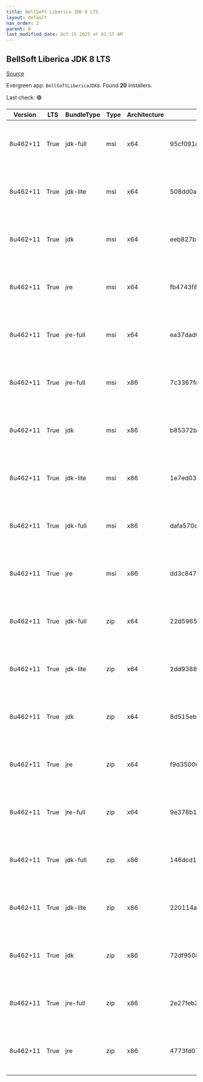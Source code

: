 ```yaml
---
title: BellSoft Liberica JDK 8 LTS
layout: default
nav_order: 2
parent: B
last_modified_date: Oct 15 2025 at 01:57 AM
---
```


## BellSoft Liberica JDK 8 LTS

[Source](https://bell-sw.com/libericajdk/)

Evergreen app: `BellSoftLibericaJDK8`. Found **20** installers.

Last check: 🟢

| Version  | LTS  | BundleType | Type | Architecture | Sha1                                     | Size      | URI                                                                                                                                                                                                                      |
| -------- | ---- | ---------- | ---- | ------------ | ---------------------------------------- | --------- | ------------------------------------------------------------------------------------------------------------------------------------------------------------------------------------------------------------------------ |
| 8u462+11 | True | jdk-full   | msi  | x64          | 95cf091db1cba755fc53271da2d5016890b6aace | 146481152 | [https://github.com/bell-sw/Liberica/releases/download/8u462+11/bellsoft-jdk8u462+11-windows-amd64-full.msi](https://github.com/bell-sw/Liberica/releases/download/8u462+11/bellsoft-jdk8u462+11-windows-amd64-full.msi) |
| 8u462+11 | True | jdk-lite   | msi  | x64          | 508dd0a58f86eec8a16c4c933bcb781432008cd7 | 53297152  | [https://github.com/bell-sw/Liberica/releases/download/8u462+11/bellsoft-jdk8u462+11-windows-amd64-lite.msi](https://github.com/bell-sw/Liberica/releases/download/8u462+11/bellsoft-jdk8u462+11-windows-amd64-lite.msi) |
| 8u462+11 | True | jdk        | msi  | x64          | eeb827b25e04cfd75e61df1f8d4c7d5538baa53f | 104271872 | [https://github.com/bell-sw/Liberica/releases/download/8u462+11/bellsoft-jdk8u462+11-windows-amd64.msi](https://github.com/bell-sw/Liberica/releases/download/8u462+11/bellsoft-jdk8u462+11-windows-amd64.msi)           |
| 8u462+11 | True | jre        | msi  | x64          | fb4743f825863b536d613af970abadbada61fcb4 | 40849408  | [https://github.com/bell-sw/Liberica/releases/download/8u462+11/bellsoft-jre8u462+11-windows-amd64.msi](https://github.com/bell-sw/Liberica/releases/download/8u462+11/bellsoft-jre8u462+11-windows-amd64.msi)           |
| 8u462+11 | True | jre-full   | msi  | x64          | ea37dad092dbc164f054d623133c34a0eb434f8c | 81424384  | [https://github.com/bell-sw/Liberica/releases/download/8u462+11/bellsoft-jre8u462+11-windows-amd64-full.msi](https://github.com/bell-sw/Liberica/releases/download/8u462+11/bellsoft-jre8u462+11-windows-amd64-full.msi) |
| 8u462+11 | True | jre-full   | msi  | x86          | 7c3367fc105008c460137a9be64c8af20fdeb803 | 77946880  | [https://github.com/bell-sw/Liberica/releases/download/8u462+11/bellsoft-jre8u462+11-windows-i586-full.msi](https://github.com/bell-sw/Liberica/releases/download/8u462+11/bellsoft-jre8u462+11-windows-i586-full.msi)   |
| 8u462+11 | True | jdk        | msi  | x86          | b85372be5a2d90375334345624451c1e292b04fc | 105111552 | [https://github.com/bell-sw/Liberica/releases/download/8u462+11/bellsoft-jdk8u462+11-windows-i586.msi](https://github.com/bell-sw/Liberica/releases/download/8u462+11/bellsoft-jdk8u462+11-windows-i586.msi)             |
| 8u462+11 | True | jdk-lite   | msi  | x86          | 1e7ed031abe251ca5e25f16f84e619bdf2f0e2a0 | 52379648  | [https://github.com/bell-sw/Liberica/releases/download/8u462+11/bellsoft-jdk8u462+11-windows-i586-lite.msi](https://github.com/bell-sw/Liberica/releases/download/8u462+11/bellsoft-jdk8u462+11-windows-i586-lite.msi)   |
| 8u462+11 | True | jdk-full   | msi  | x86          | dafa570d78330b803fed207ee07481ab9d7e8faa | 145412096 | [https://github.com/bell-sw/Liberica/releases/download/8u462+11/bellsoft-jdk8u462+11-windows-i586-full.msi](https://github.com/bell-sw/Liberica/releases/download/8u462+11/bellsoft-jdk8u462+11-windows-i586-full.msi)   |
| 8u462+11 | True | jre        | msi  | x86          | dd3c847a9b5ae402e060565faf1ade047b208dcb | 39161856  | [https://github.com/bell-sw/Liberica/releases/download/8u462+11/bellsoft-jre8u462+11-windows-i586.msi](https://github.com/bell-sw/Liberica/releases/download/8u462+11/bellsoft-jre8u462+11-windows-i586.msi)             |
| 8u462+11 | True | jdk-full   | zip  | x64          | 22d59653d6c00842323c63471d13bd6f5594f283 | 150922879 | [https://github.com/bell-sw/Liberica/releases/download/8u462+11/bellsoft-jdk8u462+11-windows-amd64-full.zip](https://github.com/bell-sw/Liberica/releases/download/8u462+11/bellsoft-jdk8u462+11-windows-amd64-full.zip) |
| 8u462+11 | True | jdk-lite   | zip  | x64          | 2dd9388de798e595bc5d6969831151486fde66a6 | 53756244  | [https://github.com/bell-sw/Liberica/releases/download/8u462+11/bellsoft-jdk8u462+11-windows-amd64-lite.zip](https://github.com/bell-sw/Liberica/releases/download/8u462+11/bellsoft-jdk8u462+11-windows-amd64-lite.zip) |
| 8u462+11 | True | jdk        | zip  | x64          | 8d515eb9dadac6496c9a76a6aedc6697ce01cbd6 | 108556047 | [https://github.com/bell-sw/Liberica/releases/download/8u462+11/bellsoft-jdk8u462+11-windows-amd64.zip](https://github.com/bell-sw/Liberica/releases/download/8u462+11/bellsoft-jdk8u462+11-windows-amd64.zip)           |
| 8u462+11 | True | jre        | zip  | x64          | f9d350069aefe3a96764b9afd01d82637924d371 | 39955994  | [https://github.com/bell-sw/Liberica/releases/download/8u462+11/bellsoft-jre8u462+11-windows-amd64.zip](https://github.com/bell-sw/Liberica/releases/download/8u462+11/bellsoft-jre8u462+11-windows-amd64.zip)           |
| 8u462+11 | True | jre-full   | zip  | x64          | 9e378b10fe84b3104c052a125bfefc32541e1f21 | 80690829  | [https://github.com/bell-sw/Liberica/releases/download/8u462+11/bellsoft-jre8u462+11-windows-amd64-full.zip](https://github.com/bell-sw/Liberica/releases/download/8u462+11/bellsoft-jre8u462+11-windows-amd64-full.zip) |
| 8u462+11 | True | jdk-full   | zip  | x86          | 146dcd1dae936d308bb02bac4c9d3ee768e3ce02 | 149819330 | [https://github.com/bell-sw/Liberica/releases/download/8u462+11/bellsoft-jdk8u462+11-windows-i586-full.zip](https://github.com/bell-sw/Liberica/releases/download/8u462+11/bellsoft-jdk8u462+11-windows-i586-full.zip)   |
| 8u462+11 | True | jdk-lite   | zip  | x86          | 220114a22705208fc89947f6650870c24b12867a | 52790169  | [https://github.com/bell-sw/Liberica/releases/download/8u462+11/bellsoft-jdk8u462+11-windows-i586-lite.zip](https://github.com/bell-sw/Liberica/releases/download/8u462+11/bellsoft-jdk8u462+11-windows-i586-lite.zip)   |
| 8u462+11 | True | jdk        | zip  | x86          | 72df9508669c24f5234eee8372076bd7be3272da | 109335574 | [https://github.com/bell-sw/Liberica/releases/download/8u462+11/bellsoft-jdk8u462+11-windows-i586.zip](https://github.com/bell-sw/Liberica/releases/download/8u462+11/bellsoft-jdk8u462+11-windows-i586.zip)             |
| 8u462+11 | True | jre-full   | zip  | x86          | 2e27feb35df43207c189789604052aaf1df81442 | 77243839  | [https://github.com/bell-sw/Liberica/releases/download/8u462+11/bellsoft-jre8u462+11-windows-i586-full.zip](https://github.com/bell-sw/Liberica/releases/download/8u462+11/bellsoft-jre8u462+11-windows-i586-full.zip)   |
| 8u462+11 | True | jre        | zip  | x86          | 4773fd0731bc0a2fc9506d323e7e3151db8d813c | 38295996  | [https://github.com/bell-sw/Liberica/releases/download/8u462+11/bellsoft-jre8u462+11-windows-i586.zip](https://github.com/bell-sw/Liberica/releases/download/8u462+11/bellsoft-jre8u462+11-windows-i586.zip)             |
